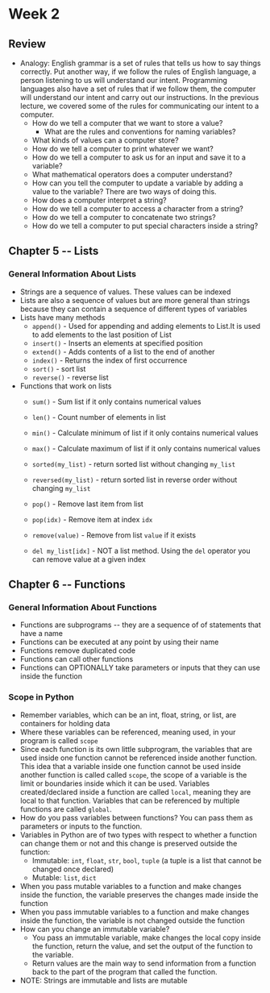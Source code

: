 # Week 2


## Review
  - Analogy: English grammar is a set of rules that tells us how to say things correctly. Put another way, if we follow the rules of English language, a person listening to us will understand our intent. Programming languages also have a set of rules that if we follow them, the computer will understand our intent and carry out our instructions. In the previous lecture, we covered some of the rules for communicating our intent to a computer. 
    - How do we tell a computer that we want to store a value?
      - What are the rules and conventions for naming variables?
    - What kinds of values can a computer store?
    - How do we tell a computer to print whatever we want?
    - How do we tell a computer to ask us for an input and save it to a variable?
    - What mathematical operators does a computer understand?
    - How can you tell the computer to update a variable by adding a value to the variable?  There are two ways of doing this. 
    - How does a computer interpret a string?
    - How do we tell a computer to access a character from a string?
    - How do we tell a computer to concatenate two strings?
    - How do we tell a computer to put special characters inside a string?

## Chapter 5 -- Lists

### General Information About Lists
  - Strings are a sequence of values. These values can be indexed
  - Lists are also a sequence of values but are more general than strings because they can contain a sequence 
  of different types of variables
  - Lists have many methods
    - `append()` - Used for appending and adding elements to List.It is used to add elements to the last position of List
    - `insert()` - Inserts an elements at specified position
    - `extend()` - Adds contents of a list to the end of another
    - `index()` - Returns the index of first occurrence
    - `sort()` - sort list
    - `reverse()` - reverse list
  - Functions that work on lists
    - `sum()` - Sum list if it only contains numerical values
    - `len()` - Count number of elements in list
    - `min()` - Calculate minimum of list if it only contains numerical values
    - `max()` - Calculate maximum of list if it only contains numerical values

    - `sorted(my_list)` - return sorted list without changing `my_list`
    - `reversed(my_list)` - return sorted list in reverse order without changing `my_list`
    - `pop()` -  Remove last item from list
    - `pop(idx)` - Remove item at index `idx`
    - `remove(value)` - Remove from list `value` if it exists
    - `del my_list[idx]` - NOT a list method. Using the `del` operator you can remove value at a given index


## Chapter 6 -- Functions

### General Information About Functions
  - Functions are subprograms -- they are a sequence of of statements that have a name
  - Functions can be executed at any point by using their name 
  - Functions remove duplicated code
  - Functions can call other functions
  - Functions can OPTIONALLY take parameters or inputs that they can use inside the function 

### Scope in Python 
  - Remember variables, which can be an int, float, string, or list, are containers for holding data
  - Where these variables can be referenced, meaning used, in your program is called `scope`
  - Since each function is its own little subprogram, the variables that are used inside one function cannot be referenced inside
  another function. This idea that a variable inside one function cannot be used inside another function is called called `scope`, 
  the scope of a variable is the limit or boundaries inside which it can be used. Variables created/declared inside a function 
  are called `local`, meaning they are local to that function. Variables that can be referenced by multiple functions are called `global`.
  - How do you pass variables between functions? You can pass them as parameters or inputs to the function. 
  - Variables in Python are of two types with respect to whether a function can change them or not and this change is preserved outside the function:
    - Immutable: `int`, `float`, `str`, `bool`, `tuple` (a tuple is a list that cannot be changed once declared)
    - Mutable: `list`, `dict`
  - When you pass mutable variables to a function and make changes inside the function, the variable preserves the changes made inside the function
  - When you pass immutable variables to a function and make changes inside the function, the variable is not changed outside the function 
  - How can you change an immutable variable? 
    - You pass an immutable variable, make changes the local copy inside the function, return the value, and set the output of the function to the variable. 
    - Return values are the main way to send information from a function back to the part of the program that called the function. 
  - NOTE: Strings are immutable and lists are mutable
